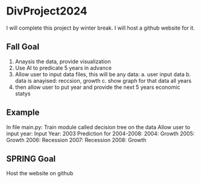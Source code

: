# DivProject2024

I will complete this project by winter break. I will host a github website for it. 

Fall Goal
-----
1. Anaysis the data, provide visualization
2. Use AI to predicate 5 years in advance
3. Allow user to input data files, this will be any data:
  a. user input data
b. data is anayised: reccsion, growth
c. show graph for that data all years
4. then allow user to put year and provide the next 5 years economic statys

Example
--------
In file main.py:
Train module called decision tree  on the data
Allow user to input year:
Input Year: 2003
Prediction for 2004-2008: 
2004: Growth
2005: Growth
2006: Recession
2007: Recession
2008: Growth

SPRING Goal
------------
Host the website on github
